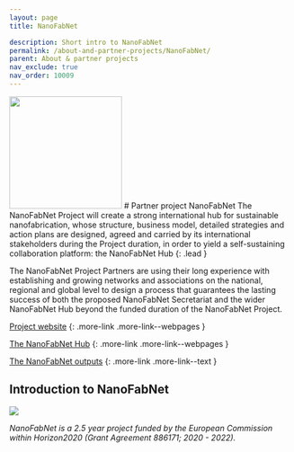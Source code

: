 ```yaml
---
layout: page
title: NanoFabNet

description: Short intro to NanoFabNet
permalink: /about-and-partner-projects/NanoFabNet/
parent: About & partner projects
nav_exclude: true
nav_order: 10009
---
```

<img src="{{ site.baseurl }}/images/logos/NanoFabNet.png" width="200" class="image--right" />
#  Partner project NanoFabNet
The NanoFabNet Project will create a strong international hub for sustainable nanofabrication, whose structure, business model, detailed strategies and action plans are designed, agreed and carried by its international stakeholders during the Project duration, in order to yield a self-sustaining collaboration platform: the NanoFabNet Hub 
{: .lead }

The NanoFabNet Project Partners are using their long experience with establishing and growing networks and associations on the national, regional and global level to design a process that guarantees the lasting success of both the proposed NanoFabNet Secretariat and the wider NanoFabNet Hub beyond the funded duration of the NanoFabNet Project.

[Project website](https://nanofabnet.eu/)
{: .more-link .more-link--webpages }

[The NanoFabNet Hub](https://nanofabnet.eu/about/the-nanofabnet-hub/)
{: .more-link .more-link--webpages }

[The NanoFabNet outputs](https://acumenist.com/tag/nanofabnet-project/)
{: .more-link .more-link--text }

## Introduction to NanoFabNet
![](https://nanofabnet.eu/wp-content/uploads/2020/03/20200301_NanoFabNet-Project-768x598.png)


_NanoFabNet is a 2.5 year project funded by the European Commission within Horizon2020 (Grant Agreement 886171; 2020 - 2022)._
